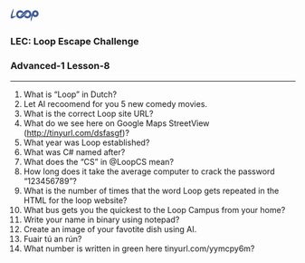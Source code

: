 <img src='loop.png' width='10%'>

### LEC: Loop Escape Challenge
### Advanced-1 Lesson-8
---
1. What is “Loop” in Dutch?
2. Let AI recoomend for you 5 new comedy movies.
3. What is the correct Loop site URL?
4. What do we see here on Google Maps StreetView (http://tinyurl.com/dsfasgf)?
5. What year was Loop established?
6. What was C# named after?
7. What does the “CS” in @LoopCS mean? 
8. How long does it take the average computer to crack the password “123456789”?
9. What is the number of times that the word Loop gets repeated in the HTML for the loop website?
10. What bus gets you the quickest to the Loop Campus from your home?
11. Write your name in binary using notepad?
12. Create an image of your favotite dish using AI.
13. Fuair tú an rún?
14. What number is written in green here tinyurl.com/yymcpy6m?
